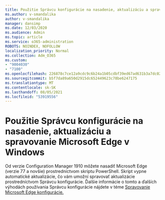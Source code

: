 ```yaml
---
title: Použitie Správcu konfigurácie na nasadenie, aktualizáciu a spravovanie Microsoft Edge v Windows
ms.author: v-smandalika
author: v-smandalika
manager: dansimp
ms.date: 12/03/2020
ms.audience: Admin
ms.topic: article
ms.service: o365-administration
ROBOTS: NOINDEX, NOFOLLOW
localization_priority: Normal
ms.collection: Adm_O365
ms.custom:
- "9004030"
- "7100"
ms.openlocfilehash: 226878c7ce12a9cdc9c6b24a1b05cdbf39ed67ad631b3a7dc02bbe0d7d6b91a2
ms.sourcegitcommit: b5f7da89a650d2915dc652449623c78be6247175
ms.translationtype: MT
ms.contentlocale: sk-SK
ms.lasthandoff: 08/05/2021
ms.locfileid: "53919556"
---
```

# <a name="use-configuration-manager-to-deploy-update-and-manage-microsoft-edge-on-windows"></a>Použitie Správcu konfigurácie na nasadenie, aktualizáciu a spravovanie Microsoft Edge v Windows

Od verzie Configuration Manager 1910 môžete nasadiť Microsoft Edge (verzie 77 a novšie) prostredníctvom skriptu PowerShell. Skript vypne automatické aktualizácie, čo vám umožní spravovať aktualizácie prostredníctvom Správcu konfigurácie. Ďalšie informácie o tomto a ďalších výhodách používania Správcu konfigurácie nájdete v téme [Spravovanie Microsoft Edge konfigurácie.](https://docs.microsoft.com/mem/configmgr/apps/deploy-use/deploy-edge?)